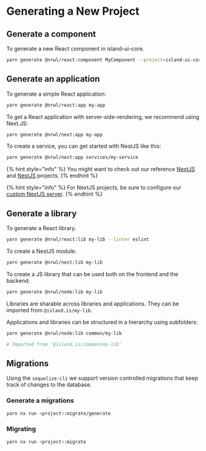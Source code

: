 # Generating a New Project

## Generate a component

To generate a new React component in island-ui-core.

```bash
yarn generate @nrwl/react:component MyComponent --project=island-ui-core
```

## Generate an application

To generate a simple React application:

```bash
yarn generate @nrwl/react:app my-app
```

To get a React application with server-side-rendering, we recommend using Next.JS:

```bash
yarn generate @nrwl/next:app my-app
```

To create a service, you can get started with NestJS like this:

```bash
yarn generate @nrwl/nest:app services/my-service
```

{% hint style="info" %}
You might want to check out our reference [NextJS](https://github.com/island-is/island.is/tree/main/apps/reference-next-app) and [NestJS](https://github.com/island-is/island.is/tree/main/apps/reference-backend) projects.
{% endhint %}

{% hint style="info" %}
For NextJS projects, be sure to configure our [custom NextJS server](../technical-overview/devops/next-server.md).
{% endhint %}

## Generate a library

To generate a React library.

```bash
yarn generate @nrwl/react:lib my-lib --linter eslint
```

To create a NestJS module:

```bash
yarn generate @nrwl/nest:lib my-lib
```

To create a JS library that can be used both on the frontend and the backend:

```bash
yarn generate @nrwl/node:lib my-lib
```

Libraries are sharable across libraries and applications. They can be imported from `@island.is/my-lib`.

Applications and libraries can be structured in a hierarchy using subfolders:

```bash
yarn generate @nrwl/node:lib common/my-lib

# Imported from '@island.is/common/my-lib'
```

## Migrations

Using the `sequelize-cli` we support version controlled migrations that keep track of changes to the database.

### Generate a migrations

```bash
yarn nx run <project>:migrate/generate
```

### Migrating

```bash
yarn nx run <project>:migrate
```
